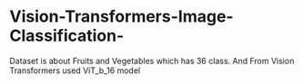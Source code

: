 # Vision-Transformers-Image-Classification-
Dataset is about Fruits and Vegetables which has 36 class. And From Vision Transformers used ViT_b_16 model
